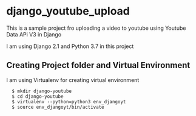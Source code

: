 # django_youtube_upload

 This is a sample project fro uploading a video to youtube using Youtube Data APi V3 in Django

 I am using Django 2.1 and Python 3.7 in this project

 ## Creating Project folder and Virtual Environment
 I am using Virtualenv for creating virtual environment

 ``` 
   $ mkdir django-youtube
   $ cd django-youtube
   $ virtualenv --python=python3 env_djangoyt
   $ source env_djangoyt/bin/activate
```
